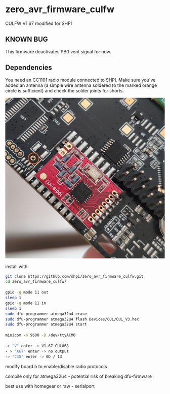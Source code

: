 # zero_avr_firmware_culfw
CULFW V1.67 modified for SHPI

## KNOWN BUG

This firmware deactivates PB0 vent signal for now.


## 	Dependencies
You need an CC1101 radio module connected to SHPI. 
Make sure you've added an antenna (a simple wire antenna soldered to the marked orange circle is sufficient)
 and check the solder joints for shorts. 



![Installed CC1101 one SHPI.zero prototype](radiomodule.jpg)


install with:

```bash
git clone https://github.com/shpi/zero_avr_firmware_culfw.git
cd zero_avr_firmware_culfw/

gpio -g mode 11 out
sleep 1
gpio -g mode 11 in
sleep 1
sudo dfu-programmer atmega32u4 erase
sudo dfu-programmer atmega32u4 flash Devices/CUL/CUL_V3.hex
sudo dfu-programmer atmega32u4 start

minicom -b 9600 -D /dev/ttyACM0

-> "V" enter -> V1.67 CUL868
- > "X67" enter -> no output
-> "C35" enter -> 0D / 13

```


modify board.h to enable/disable radio protocols


compile only for atmega32u4 - potential risk of breaking dfu-firmware


best use with homegear or raw - serialport



